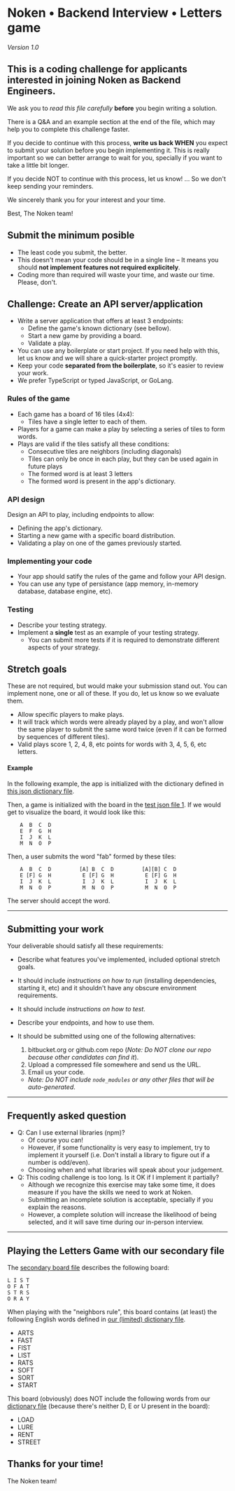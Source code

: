 # Noken • Backend Interview • Letters game

_Version 1.0_

## This is a coding challenge for applicants interested in joining Noken as Backend Engineers.

We ask you to _read this file carefully_ **before** you begin writing a solution.

There is a Q&A and an example section at the end of the file, which may help you to complete this challenge faster.

If you decide to continue with this process, **write us back WHEN** you expect to submit your solution before you begin implementing it.
This is really important so we can better arrange to wait for you, specially if you want to take a little bit longer.

If you decide NOT to continue with this process, let us know! ... So we don't keep sending your reminders.

We sincerely thank you for your interest and your time.

Best,
The Noken team!

## Submit the minimum posible

- The least code you submit, the better.
- This doesn't mean your code should be in a single line – It means you should **not implement features not required explicitely**.
- Coding more than required will waste your time, and waste our time. Please, don't.

## Challenge: Create an API server/application

- Write a server application that offers at least 3 endpoints:
  - Define the game's known dictionary (see bellow).
  - Start a new game by providing a board.
  - Validate a play.
- You can use any boilerplate or start project. If you need help with this, let us know and we will share a quick-starter project promptly.
- Keep your code **separated from the boilerplate**, so it's easier to review your work.
- We prefer TypeScript or typed JavaScript, or GoLang.

### Rules of the game

- Each game has a board of 16 tiles (4x4):
  - Tiles have a single letter to each of them.
- Players for a game can make a play by selecting a series of tiles to form words.
- Plays are valid if the tiles satisfy all these conditions:
  - Consecutive tiles are neighbors (including diagonals)
  - Tiles can only be once in each play, but they can be used again in future plays
  - The formed word is at least 3 letters
  - The formed word is present in the app's dictionary.

### API design

Design an API to play, including endpoints to allow:

- Defining the app's dictionary.
- Starting a new game with a specific board distribution.
- Validating a play on one of the games previously started.

### Implementing your code

- Your app should satify the rules of the game and follow your API design.
- You can use any type of persistance (app memory, in-memory database, database engine, etc).

### Testing

- Describe your testing strategy.
- Implement a **single** test as an example of your testing strategy.
  - You can submit more tests if it is required to demonstrate different aspects of your strategy.

## Stretch goals

These are not required, but would make your submission stand out. You can implement none, one or all of these. If you do, let us know so we evaluate them.

- Allow specific players to make plays.
- It will track which words were already played by a play, and won't allow the same player to submit the same word twice (even if it can be formed by sequences of different tiles).
- Valid plays score 1, 2, 4, 8, etc points for words with 3, 4, 5, 6, etc letters.

#### Example

In the following example, the app is initialized with the dictionary defined in [this json dictionary file](files/dictionary.json).

Then, a game is initialized with the board in the [test json file 1](files/test-board-1.json). If we would get to visualize the board, it would look like this:

```
    A  B  C  D
    E  F  G  H
    I  J  K  L
    M  N  O  P
```

Then, a user submits the word "fab" formed by these tiles:

```
    A  B  C  D         [A] B  C  D         [A][B] C  D
    E [F] G  H          E [F] G  H          E [F] G  H
    I  J  K  L          I  J  K  L          I  J  K  L
    M  N  O  P          M  N  O  P          M  N  O  P
```

The server should accept the word.

---

## Submitting your work

Your deliverable should satisfy all these requirements:

- Describe what features you've implemented, included optional stretch goals.

- It should include _instructions on how to run_ (installing dependencies, starting it, etc) and it shouldn't have any obscure environment requirements.

- It should include _instructions on how to test_.

- Describe your endpoints, and how to use them.

- It should be submitted using one of the following alternatives:
  1. bitbucket.org or github.com repo (_Note: Do NOT clone our repo because other candidates can find it_).
  1. Upload a compressed file somewhere and send us the URL.
  1. Email us your code.
  - _Note: Do NOT include `node_modules` or any other files that will be auto-generated_.

---

## Frequently asked question

- Q: Can I use external libraries (npm)?
  - Of course you can!
  - However, if some functionality is very easy to implement, try to implement it yourself (i.e. Don't install a library to figure out if a number is odd/even).
  - Choosing when and what libraries will speak about your judgement.
- Q: This coding challenge is too long. Is it OK if I implement it partially?
  - Although we recognize this exercise may take some time, it does measure if you have the skills we need to work at Noken.
  - Submitting an incomplete solution is acceptable, specially if you explain the reasons.
  - However, a complete solution will increase the likelihood of being selected, and it will save time during our in-person interview.

---

## Playing the Letters Game with our secondary file

The [secondary board file](files/test-board-2.json) describes the following board:

```
L I S T
O F A T
S T R S
O R A Y
```

When playing with the "neighbors rule", this board contains (at least) the following English words defined in [our (limited) dictionary file](files/dictionary.json).

- ARTS
- FAST
- FIST
- LIST
- RATS
- SOFT
- SORT
- START

This board (obviously) does NOT include the following words from our [dictionary file](files/dictionary.json) (because there's neither D, E or U present in the board):

- LOAD
- LURE
- RENT
- STREET

## Thanks for your time!

The Noken team!

